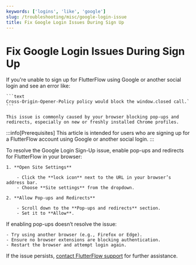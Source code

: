 ```yaml
---
keywords: ['logins', 'like', 'google']
slug: /troubleshooting/misc/google-login-issue
title: Fix Google Login Issues During Sign Up
---
```


# Fix Google Login Issues During Sign Up

If you're unable to sign up for FlutterFlow using Google or another social login and see an error like:

    ```text
    Cross-Origin-Opener-Policy policy would block the window.closed call.`
    ```

    This issue is commonly caused by your browser blocking pop-ups and redirects, especially on new or freshly installed Chrome profiles.

:::info[Prerequisites]
This article is intended for users who are signing up for a FlutterFlow account using Google or another social login.
:::

To resolve the Google Login Sign-Up issue, enable pop-ups and redirects for FlutterFlow in your browser:

    1. **Open Site Settings**

        - Click the **lock icon** next to the URL in your browser’s address bar.
        - Choose **Site settings** from the dropdown.

    2. **Allow Pop-ups and Redirects**

        - Scroll down to the **Pop-ups and redirects** section.
        - Set it to **Allow**.

If enabling pop-ups doesn’t resolve the issue:

    - Try using another browser (e.g., Firefox or Edge).
    - Ensure no browser extensions are blocking authentication.
    - Restart the browser and attempt login again.

If the issue persists, [contact FlutterFlow support](support@flutterflow.io) for further assistance.

